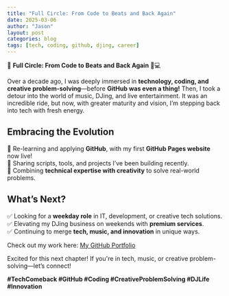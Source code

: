 ```yaml
---
title: "Full Circle: From Code to Beats and Back Again"
date: 2025-03-06
author: "Jason"
layout: post
categories: blog 
tags: [tech, coding, github, djing, career]
---
```


🚀 **Full Circle: From Code to Beats and Back Again** 🎵💻  

Over a decade ago, I was deeply immersed in **technology, coding, and creative problem-solving**—before **GitHub was even a thing!** Then, I took a detour into the world of music, DJing, and live entertainment. It was an incredible ride, but now, with greater maturity and vision, I’m stepping back into tech with fresh energy.  

## **Embracing the Evolution**  
🔹 Re-learning and applying **GitHub**, with my first **GitHub Pages website** now live!  
🔹 Sharing scripts, tools, and projects I’ve been building recently.  
🔹 Combining **technical expertise with creativity** to solve real-world problems.  

## **What’s Next?**  
✅ Looking for a **weekday role** in IT, development, or creative tech solutions.  
✅ Elevating my DJing business on weekends with **premium services**.  
✅ Continuing to merge **tech, music, and innovation** in unique ways.  

Check out my work here: [My GitHub Portfolio](https://github.com/jasonbra1n/)  

Excited for this next chapter! If you're in tech, music, or creative problem-solving—let’s connect!  

**#TechComeback #GitHub #Coding #CreativeProblemSolving #DJLife #Innovation**
